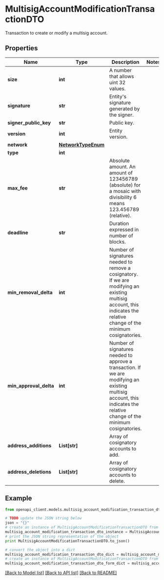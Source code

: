 # MultisigAccountModificationTransactionDTO

Transaction to create or modify a multisig account.

## Properties

Name | Type | Description | Notes
------------ | ------------- | ------------- | -------------
**size** | **int** | A number that allows uint 32 values. | 
**signature** | **str** | Entity&#39;s signature generated by the signer. | 
**signer_public_key** | **str** | Public key. | 
**version** | **int** | Entity version. | 
**network** | [**NetworkTypeEnum**](NetworkTypeEnum.md) |  | 
**type** | **int** |  | 
**max_fee** | **str** | Absolute amount. An amount of 123456789 (absolute) for a mosaic with divisibility 6 means 123.456789 (relative). | 
**deadline** | **str** | Duration expressed in number of blocks. | 
**min_removal_delta** | **int** | Number of signatures needed to remove a cosignatory. If we are modifying an existing multisig account, this indicates the relative change of the minimum cosignatories.  | 
**min_approval_delta** | **int** | Number of signatures needed to approve a transaction. If we are modifying an existing multisig account, this indicates the relative change of the minimum cosignatories.  | 
**address_additions** | **List[str]** | Array of cosignatory accounts to add. | 
**address_deletions** | **List[str]** | Array of cosignatory accounts to delete. | 

## Example

```python
from openapi_client.models.multisig_account_modification_transaction_dto import MultisigAccountModificationTransactionDTO

# TODO update the JSON string below
json = "{}"
# create an instance of MultisigAccountModificationTransactionDTO from a JSON string
multisig_account_modification_transaction_dto_instance = MultisigAccountModificationTransactionDTO.from_json(json)
# print the JSON string representation of the object
print MultisigAccountModificationTransactionDTO.to_json()

# convert the object into a dict
multisig_account_modification_transaction_dto_dict = multisig_account_modification_transaction_dto_instance.to_dict()
# create an instance of MultisigAccountModificationTransactionDTO from a dict
multisig_account_modification_transaction_dto_form_dict = multisig_account_modification_transaction_dto.from_dict(multisig_account_modification_transaction_dto_dict)
```
[[Back to Model list]](../README.md#documentation-for-models) [[Back to API list]](../README.md#documentation-for-api-endpoints) [[Back to README]](../README.md)


